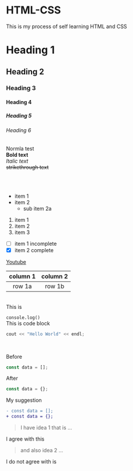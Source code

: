 # HTML-CSS

This is my process of self learning HTML and CSS

# Heading 1
## Heading 2
### Heading 3
#### Heading 4
##### Heading 5
###### Heading 6

Normla test
<br>
**Bold text**
<br>
*Italic text* 
<br>
~~strikethrough text~~

<br>
<br>

- item 1
- item 2
  - sub item 2a

1. item 1
1. item 2
1. item 3

- [ ] item 1 incomplete
- [x] item 2 complete

[Youtube](http://youtube.com)

| column 1 | column 2 |
| :---: | :---: |
| row 1a | row 1b |

<br>
This is 

`console.log()` 
<br>
This is code block

```cpp
cout << "Hello World" << endl;
```

<br>

Before

```js
const data = [];
```
After

```js
const data = {};
```

My suggestion

```diff
- const data = [];
+ const data = {};
```

>I have idea 1 that is ...  
 
I agree with this 
 
>and also idea 2 ...
 
I do not agree with is



